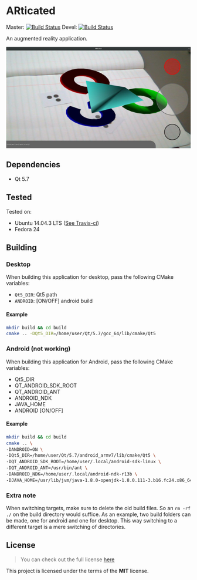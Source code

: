 # ARticated
Master: [![Build Status](https://travis-ci.org/derpicated/articated.svg?branch=master)](https://travis-ci.org/derpicated/articated)
Devel: [![Build Status](https://travis-ci.org/derpicated/articated.svg?branch=devel)](https://travis-ci.org/derpicated/articated)

An augmented reality application.

![ARticated](./images/application/articated_application.jpg)

## Dependencies

-   Qt 5.7

## Tested

Tested on:

-   Ubuntu 14.04.3 LTS ([See Travis-ci](https://travis-ci.org/derpicated/articated))
-   Fedora 24

## Building

### Desktop

When building this application for desktop, pass the following CMake variables:

-   `Qt5_DIR`: Qt5 path
-   `ANDROID`: [ON/OFF] android build

#### Example


```sh
mkdir build && cd build
cmake .. -DQt5_DIR=/home/user/Qt/5.7/gcc_64/lib/cmake/Qt5
```

### Android (not working)

When building this application for Android, pass the following CMake variables:

-   Qt5_DIR
-   QT_ANDROID_SDK_ROOT
-   QT_ANDROID_ANT
-   ANDROID_NDK
-   JAVA_HOME
-   ANDROID [ON/OFF]

#### Example

```sh
mkdir build && cd build
cmake .. \
-DANDROID=ON \
-DQt5_DIR=/home/user/Qt/5.7/android_armv7/lib/cmake/Qt5 \
-DQT_ANDROID_SDK_ROOT=/home/user/.local/android-sdk-linux \
-DQT_ANDROID_ANT=/usr/bin/ant \
-DANDROID_NDK=/home/user/.local/android-ndk-r13b \
-DJAVA_HOME=/usr/lib/jvm/java-1.8.0-openjdk-1.8.0.111-3.b16.fc24.x86_64
```

### Extra note

When switching targets, make sure to delete the old build files. So an
`rm -rf ./` on the build directory would suffice. As an example, two build
folders can be made, one for android and one for desktop. This way switching to
a different target is a mere switching of directories.

## License

> You can check out the full license [here](./LICENSE)

This project is licensed under the terms of the **MIT** license.
